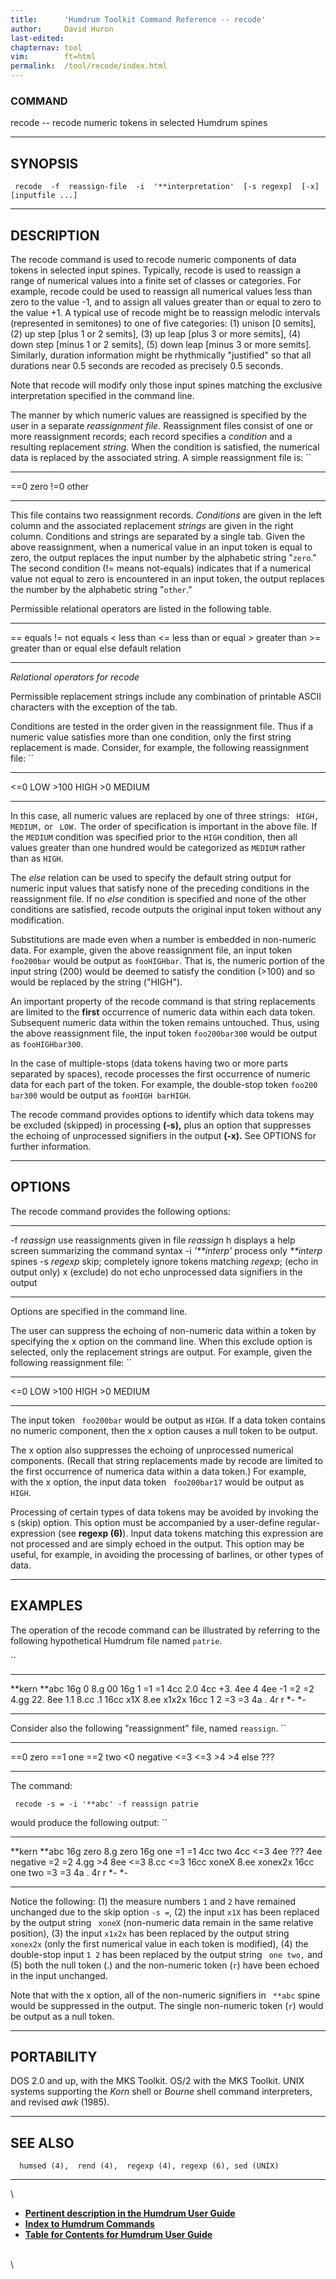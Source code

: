 ```yaml
---
title:		'Humdrum Toolkit Command Reference -- recode'
author:		David Huron
last-edited:	
chapternav:	tool
vim:		ft=html
permalink:	/tool/recode/index.html
---
```



### COMMAND

<span class="tool">recode</span> -- recode numeric tokens in selected Humdrum spines

------------------------------------------------------------------------

## SYNOPSIS ##

` recode  -f  reassign-file  -i  '**interpretation'  [-s regexp]  [-x]  [inputfile ...]`

------------------------------------------------------------------------

## DESCRIPTION ##

The <span class="tool">recode</span> command is used to recode numeric components of data
tokens in selected input spines. Typically, <span class="tool">recode</span> is used to
reassign a range of numerical values into a finite set of classes or
categories. For example, <span class="tool">recode</span> could be used to reassign all
numerical values less than zero to the value -1, and to assign all
values greater than or equal to zero to the value +1. A typical use of
<span class="tool">recode</span> might be to reassign melodic intervals (represented in
semitones) to one of five categories: (1) unison \[0 semits\], (2) up
step \[plus 1 or 2 semits\], (3) up leap \[plus 3 or more semits\], (4)
down step \[minus 1 or 2 semits\], (5) down leap \[minus 3 or more
semits\]. Similarly, duration information might be rhythmically
\"justified\" so that all durations near 0.5 seconds are recoded as
precisely 0.5 seconds.

Note that <span class="tool">recode</span> will modify only those input spines matching the
exclusive interpretation specified in the command line.

The manner by which numeric values are reassigned is specified by the
user in a separate *reassignment file.* Reassignment files consist of
one or more reassignment records; each record specifies a *condition*
and a resulting replacement *string.* When the condition is satisfied,
the numerical data is replaced by the associated string. A simple
reassignment file is: ``

----- -------
==0   zero
!=0   other
----- -------

This file contains two reassignment records. *Conditions* are given in
the left column and the associated replacement *strings* are given in
the right column. Conditions and strings are separated by a single tab.
Given the above reassignment, when a numerical value in an input token
is equal to zero, the output replaces the input number by the alphabetic
string \"`zero`.\" The second condition (!= means not-equals) indicates
that if a numerical value not equal to zero is encountered in an input
token, the output replaces the number by the alphabetic string
\"`other`.\"

Permissible relational operators are listed in the following table.

------ -----------------------
==     equals
!=     not equals
\<     less than
\<=    less than or equal
\>     greater than
\>=    greater than or equal
else   default relation
------ -----------------------

*Relational operators for <span class="tool">recode</span>*

Permissible replacement strings include any combination of printable
ASCII characters with the exception of the tab.

Conditions are tested in the order given in the reassignment file. Thus
if a numeric value satisfies more than one condition, only the first
string replacement is made. Consider, for example, the following
reassignment file: ``

------- --------
\<=0    LOW
\>100   HIGH
\>0     MEDIUM
------- --------

In this case, all numeric values are replaced by one of three strings:
` HIGH, MEDIUM,` or ` LOW.` The order of specification is important in
the above file. If the `MEDIUM` condition was specified prior to the
`HIGH` condition, then all values greater than one hundred would be
categorized as `MEDIUM` rather than as `HIGH`.

The *else* relation can be used to specify the default string output for
numeric input values that satisfy none of the preceding conditions in
the reassignment file. If no *else* condition is specified and none of
the other conditions are satisfied, <span class="tool">recode</span> outputs the original
input token without any modification.

Substitutions are made even when a number is embedded in non-numeric
data. For example, given the above reassignment file, an input token
`foo200bar` would be output as `fooHIGHbar`. That is, the numeric
portion of the input string (200) would be deemed to satisfy the
condition (\>100) and so would be replaced by the string (\"HIGH\").

An important property of the <span class="tool">recode</span> command is that string
replacements are limited to the **first** occurrence of numeric data
within each data token. Subsequent numeric data within the token remains
untouched. Thus, using the above reassignment file, the input token
`foo200bar300` would be output as `fooHIGHbar300`.

In the case of multiple-stops (data tokens having two or more parts
separated by spaces), <span class="tool">recode</span> processes the first occurrence of
numeric data for each part of the token. For example, the double-stop
token `foo200 bar300` would be output as `fooHIGH barHIGH`.

The <span class="tool">recode</span> command provides options to identify which data tokens
may be excluded (skipped) in processing **(-s),** plus an option that
suppresses the echoing of unprocessed signifiers in the output **(-x).**
See OPTIONS for further information.

------------------------------------------------------------------------

## OPTIONS ##

The <span class="tool">recode</span> command provides the following options:

--------------------- -----------------------------------------------------------------
-f *reassign*         use reassignments given in file *reassign*
<span class="option">h</span>                displays a help screen summarizing the command syntax
-i *\'\*\*interp\'*   process only *\*\*interp* spines
-s *regexp*           skip; completely ignore tokens matching *regexp*;
(echo in output only)
<span class="option">x</span>                (exclude) do not echo unprocessed data signifiers in the output
--------------------- -----------------------------------------------------------------

Options are specified in the command line.

The user can suppress the echoing of non-numeric data within a token by
specifying the <span class="option">x</span> option on the command line. When this exclude
option is selected, only the replacement strings are output. For
example, given the following reassignment file: ``

------- --------
\<=0    LOW
\>100   HIGH
\>0     MEDIUM
------- --------

The input token ` foo200bar` would be output as `HIGH`. If a data token
contains no numeric component, then the <span class="option">x</span> option causes a null
token to be output.

The <span class="option">x</span> option also suppresses the echoing of unprocessed numerical
components. (Recall that string replacements made by <span class="tool">recode</span> are
limited to the first occurrence of numerica data within a data token.)
For example, with the <span class="option">x</span> option, the input data token ` foo200bar17`
would be output as `HIGH`.

Processing of certain types of data tokens may be avoided by invoking
the <span class="option">s</span> (skip) option. This option must be accompanied by a
user-define regular-expression (see **regexp (6)**). Input data tokens
matching this expression are not processed and are simply echoed in the
output. This option may be useful, for example, in avoiding the
processing of barlines, or other types of data.

------------------------------------------------------------------------

## EXAMPLES ##

The operation of the <span class="tool">recode</span> command can be illustrated by referring
to the following hypothetical Humdrum file named `patrie`.

``

---------- ---------
\*\*kern   \*\*abc
16g        0
8.g        00
16g        1
=1         =1
4cc        2.0
4cc        +3.
4ee        4
4ee        -1
=2         =2
4.gg       22.
8ee        1.1
8.cc       .1
16cc       x1X
8.ee       x1x2x
16cc       1 2
=3         =3
4a         .
4r         r
\*-        \*-
---------- ---------

Consider also the following \"reassignment\" file, named `reassign`. ``

------ ----------
==0    zero
==1    one
==2    two
\<0    negative
\<=3   \<=3
\>4    \>4
else   ???
------ ----------

The command:

` recode -s = -i '**abc' -f reassign patrie`

would produce the following output: ``

---------- ----------
\*\*kern   \*\*abc
16g        zero
8.g        zero
16g        one
=1         =1
4cc        two
4cc        \<=3
4ee        ???
4ee        negative
=2         =2
4.gg       \>4
8ee        \<=3
8.cc       \<=3
16cc       xoneX
8.ee       xonex2x
16cc       one two
=3         =3
4a         .
4r         r
\*-        \*-
---------- ----------

Notice the following: (1) the measure numbers `1` and `2` have remained
unchanged due to the skip option `-s =`, (2) the input `x1X` has been
replaced by the output string ` xoneX` (non-numeric data remain in the
same relative position), (3) the input `x1x2x` has been replaced by the
output string ` xonex2x` (only the first numerical value in each token
is modified), (4) the double-stop input `1 2` has been replaced by the
output string ` one two,` and (5) both the null token (.) and the
non-numeric token (`r`) have been echoed in the input unchanged.

Note that with the <span class="option">x</span> option, all of the non-numeric signifiers in
` **abc` spine would be suppressed in the output. The single non-numeric
token (`r`) would be output as a null token.

------------------------------------------------------------------------

## PORTABILITY ##

DOS 2.0 and up, with the MKS Toolkit. OS/2 with the MKS Toolkit. UNIX
systems supporting the *Korn* shell or *Bourne* shell command
interpreters, and revised *awk* (1985).

------------------------------------------------------------------------

## SEE ALSO ##

`  humsed (4),  rend (4),  regexp (4), regexp (6), sed (UNIX)`

------------------------------------------------------------------------

\

-   [**Pertinent description in the Humdrum User
    Guide**](../guide22.html#The_recode_Command)
-   [**Index to Humdrum Commands**](../commands.toc.html)
-   [**Table for Contents for Humdrum User Guide**](../guide.toc.html)

\
\
